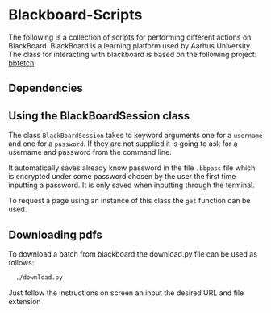 # Blackboard-Scripts
The following is a collection of scripts for performing different actions on BlackBoard. BlackBoard is a learning platform used by Aarhus University. The class for interacting with blackboard is based on the following project: [bbfetch](https://github.com/Mortal/bbfetch)

## Dependencies

## Using the BlackBoardSession class
The class `BlackBoardSession` takes to keyword arguments one for a `username` and one for a `password`. If they are not supplied it is going to ask for a username and password from the command line.

It automatically saves already know password in the file `.bbpass` file which is encrypted under some password chosen by the user the first time inputting a password. It is only saved when inputting through the terminal.

To request a page using an instance of this class the `get` function can be used.

## Downloading pdfs
To download a batch from blackboard the download.py file can be used as follows:
```bash
  ./download.py
```
Just follow the instructions on screen an input the desired URL and file extension
